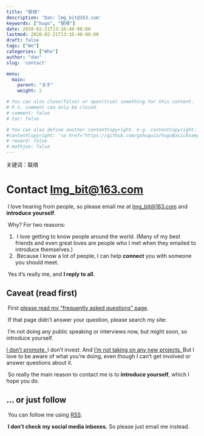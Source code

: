 ```yaml
---
title: "联络"
description: 'Dan: lmg_bit@163.com'
keywords: ["hugo", "联络"]
date: 2020-02-21T13:16:48-08:00
lastmod: 2020-02-21T13:16:48-08:00
draft: false
tags: ["We"]
categories: ["Who"]
author: "dan"
slug: 'contact'

menu:
  main:
    parent: "关于"
    weight: 2

# You can also close(false) or open(true) something for this content.
# P.S. comment can only be closed
# comment: false
# toc: false

# You can also define another contentCopyright. e.g. contentCopyright: "This is another copyright."
#contentCopyright: '<a href="https://github.com/gohugoio/hugoBasicExample" rel="noopener" target="_blank">See origin</a>'
# reward: false
# mathjax: false
---
```

关键词：联络

# Contact lmg_bit@163.com

​	I love hearing from people, so please email me at [lmg_bit@163.com](mailto:lmg_bit@163.com) and **introduce yourself**.

​	Why? For two reasons:

1. ​	I love getting to know people around the world. (Many of my best friends and even great loves are people who I met when they emailed to introduce themselves.)
2. ​	Because I know a lot of people, I can help **connect** you with someone you should meet.

​	Yes it’s really me, and **I reply to all**.

## Caveat (read first)

​	First [please read my “frequently asked questions” page](/zh-cn/faq).

​	If that page didn’t answer your question, please search my site:



​	I’m not doing any public speaking or interviews now, but might soon, so introduce yourself.

[ 	I don’t promote. ](https://sivers.org/nopr) I don’t invest. And [ 	I’m not taking on any new projects. ](https://sivers.org/no2) But I love to be aware of what you’re doing, even though I can’t get involved or answer questions about it.

​	So really the main reason to contact me is to **introduce yourself**, which I hope you do.

## … or just follow

​	You can follow me using  [RSS](/zh-cn/index.xml).

​	**I don’t check my social media inboxes.** 	So please just email me instead.